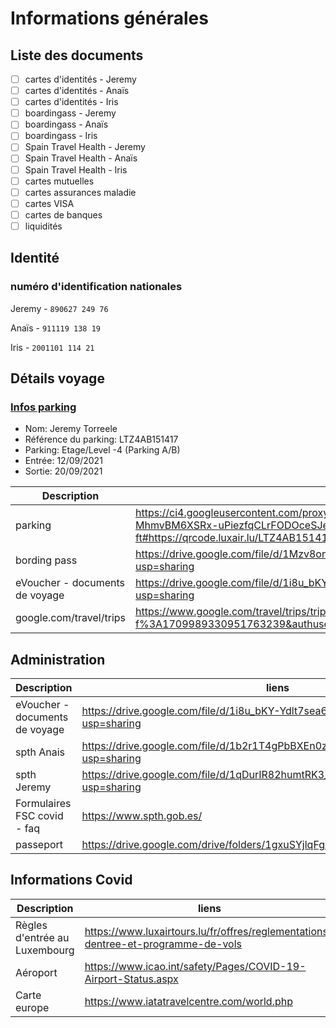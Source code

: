 # Informations générales
## Liste des documents
- [ ] cartes d'identités - Jeremy
- [ ] cartes d'identités - Anaïs
- [ ] cartes d'identités - Iris
- [ ] boardingass - Jeremy
- [ ] boardingass - Anaïs
- [ ] boardingass - Iris
- [ ] Spain Travel Health - Jeremy
- [ ] Spain Travel Health - Anaïs
- [ ] Spain Travel Health - Iris
- [ ] cartes mutuelles
- [ ] cartes assurances maladie
- [ ] cartes VISA
- [ ] cartes de banques
- [ ] liquidités

## Identité 
### numéro d'identification nationales
Jeremy - ```890627 249 76```

Anaïs - ```911119 138 19```

Iris - ```2001101 114 21```

## Détails voyage
### [Infos parking](https://ci4.googleusercontent.com/proxy/BxjDdtcji6ZjUnDe3FTp_g1pJa2adBjBFQujATQu-MhmvBM6XSRx-uPiezfqCLrFODOceSJeiVrSC4Yn4BegBua1=s0-d-e1-ft#https://qrcode.luxair.lu/LTZ4AB151417/image.png)
- Nom: Jeremy Torreele
- Référence du parking: LTZ4AB151417
- Parking: Etage/Level -4 (Parking A/B)
- Entrée: 12/09/2021
- Sortie: 20/09/2021

Description | liens
---------- | ----------
parking | https://ci4.googleusercontent.com/proxy/BxjDdtcji6ZjUnDe3FTp_g1pJa2adBjBFQujATQu-MhmvBM6XSRx-uPiezfqCLrFODOceSJeiVrSC4Yn4BegBua1=s0-d-e1-ft#https://qrcode.luxair.lu/LTZ4AB151417/image.png
bording pass | https://drive.google.com/file/d/1Mzv8ony_P_UBc2zLxf4ydny5viz1XmXf/view?usp=sharing
eVoucher - documents de voyage | https://drive.google.com/file/d/1i8u_bKY-Ydlt7sea6wsQKNqOFKww_kZ1/view?usp=sharing
google.com/travel/trips | https://www.google.com/travel/trips/trip?msg_id=msg-f%3A1709989330951763239&authuser=0&hl=fr&dest_src=wgm

## Administration
Description | liens
---------- | ----------
eVoucher - documents de voyage | https://drive.google.com/file/d/1i8u_bKY-Ydlt7sea6wsQKNqOFKww_kZ1/view?usp=sharing
spth Anais | https://drive.google.com/file/d/1b2r1T4gPbBXEn0z1D4JM1hCBKHCqzO_M/view?usp=sharing
spth Jeremy | https://drive.google.com/file/d/1qDurIR82humtRK3_IAnid9RZ0oOrbt4w/view?usp=sharing
Formulaires FSC covid - faq | https://www.spth.gob.es/
passeport | https://drive.google.com/drive/folders/1gxuSYjlqFg81H4l1qhQ2cUCiMz8ZKRVV

## Informations Covid
Description | liens
---------- | ----------
Règles d'entrée au Luxembourg | https://www.luxairtours.lu/fr/offres/reglementations-dentree-et-programme-de-vols
Aéroport | https://www.icao.int/safety/Pages/COVID-19-Airport-Status.aspx
Carte europe | https://www.iatatravelcentre.com/world.php

